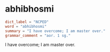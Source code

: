 # abhibhosmi

``` toml
dict_label = "NCPED"
word = "abhibhosmi"
summary = "I have overcome; I am master over."
grammar_comment = "aor. 1 sg."
```

I have overcome; I am master over.

